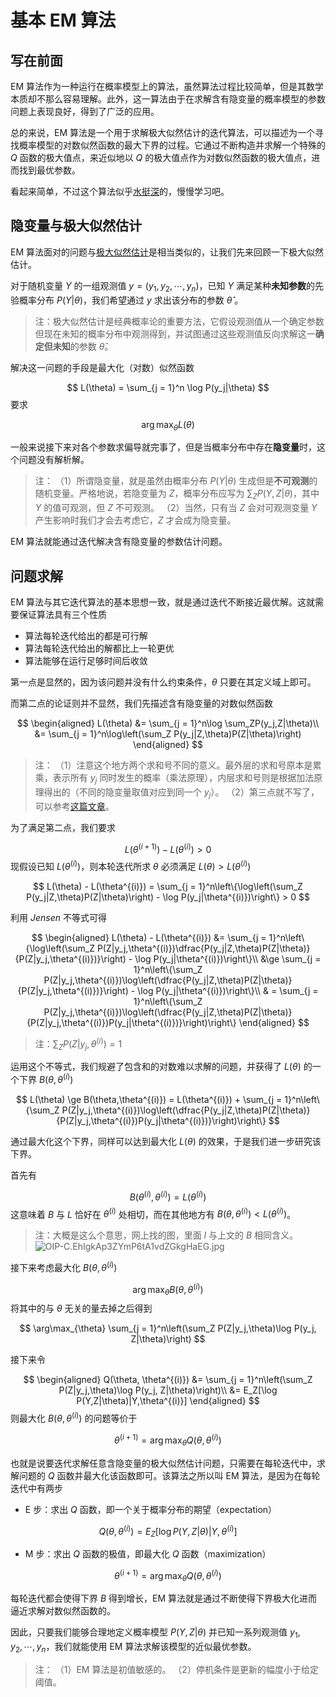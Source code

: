 # 基本 EM 算法

## 写在前面

EM 算法作为一种运行在概率模型上的算法，虽然算法过程比较简单，但是其数学本质却不那么容易理解。此外，这一算法由于在求解含有隐变量的概率模型的参数问题上表现良好，得到了广泛的应用。

总的来说，EM 算法是一个用于求解极大似然估计的迭代算法，可以描述为一个寻找概率模型的对数似然函数的最大下界的过程。它通过不断构造并求解一个特殊的 $Q$ 函数的极大值点，来近似地以 $Q$ 的极大值点作为对数似然函数的极大值点，进而找到最优参数。

看起来简单，不过这个算法似乎[水挺深](https://www.zhihu.com/question/40797593)的，慢慢学习吧。

## 隐变量与极大似然估计

EM 算法面对的问题与[极大似然估计](概率论与数理统计/第七章/极大似然估计)是相当类似的，让我们先来回顾一下极大似然估计。

对于随机变量 $Y$ 的一组观测值 $y = (y_1, y_2,\cdots, y_n)$，已知 $Y$ 满足某种**未知参数**的先验概率分布 $P(Y|\theta)$，我们希望通过 $y$ 求出该分布的参数 $\hat\theta$ 。

> 注：极大似然估计是经典概率论的重要方法，它假设观测值从一个确定参数但现在未知的概率分布中观测得到，并试图通过这些观测值反向求解这一**确定但未知**的参数  $\hat\theta$。

解决这一问题的手段是最大化（对数）似然函数

$$
L(\theta) = \sum_{j = 1}^n \log P(y_j|\theta)
$$
要求

$$
\arg\max_\theta L(\theta)
$$

一般来说接下来对各个参数求偏导就完事了，但是当概率分布中存在**隐变量**时，这个问题没有解析解。

> 注：
> （1）所谓隐变量，就是虽然由概率分布 $P(Y|\theta)$ 生成但是**不可观测**的随机变量。严格地说，若隐变量为 $Z$，概率分布应写为 $\sum_{Z}P(Y,Z|\theta)$，其中 $Y$ 的值可观测，但 $Z$ 不可观测。
> （2）当然，只有当 $Z$ 会对可观测变量 $Y$ 产生影响时我们才会去考虑它，$Z$ 才会成为隐变量。

EM 算法就能通过迭代解决含有隐变量的参数估计问题。

## 问题求解

EM 算法与其它迭代算法的基本思想一致，就是通过迭代不断接近最优解。这就需要保证算法具有三个性质

- 算法每轮迭代给出的都是可行解
- 算法每轮迭代给出的解都比上一轮更优
- 算法能够在运行足够时间后收敛

第一点是显然的，因为该问题并没有什么约束条件，$\theta$ 只要在其定义域上即可。

而第二点的论证则并不显然，我们先描述含有隐变量的对数似然函数

$$
\begin{aligned}
L(\theta) 
&= \sum_{j = 1}^n\log \sum_ZP(y_j,Z|\theta)\\
&= \sum_{j = 1}^n\log\left(\sum_Z P(y_j|Z,\theta)P(Z|\theta)\right)
\end{aligned}
$$

> 注：
> （1）注意这个地方两个求和号不同的意义。最外层的求和号原本是累乘，表示所有 $y_j$ 同时发生的概率（乘法原理），内层求和号则是根据加法原理得出的（不同的隐变量取值对应到同一个 $y_j$）。
> （2）第三点就不写了，可以参考[这篇文章](https://blog.csdn.net/weixin_44936889/article/details/104038703)。

为了满足第二点，我们要求

$$
L(\theta^{(i + 1)}) - L(\theta^{(i)}) > 0
$$
现假设已知 $L(\theta^{(i)})$，则本轮迭代所求 $\theta$ 必须满足 $L(\theta) > L(\theta^{(i)})$

$$
L(\theta) - L(\theta^{(i)}) = \sum_{j = 1}^n\left\{\log\left(\sum_Z P(y_j|Z,\theta)P(Z|\theta)\right) - \log P(y_j|\theta^{(i)})\right\} > 0
$$

利用 $Jensen$ 不等式可得

$$
\begin{aligned}
L(\theta) - L(\theta^{(i)})
&= \sum_{j = 1}^n\left\{\log\left(\sum_Z P(Z|y_j,\theta^{(i)})\dfrac{P(y_j|Z,\theta)P(Z|\theta)}{P(Z|y_j,\theta^{(i)})}\right) - \log P(y_j|\theta^{(i)})\right\}\\
&\ge \sum_{j = 1}^n\left\{\sum_Z P(Z|y_j,\theta^{(i)})\log\left(\dfrac{P(y_j|Z,\theta)P(Z|\theta)}{P(Z|y_j,\theta^{(i)})}\right) - \log P(y_j|\theta^{(i)})\right\}\\
& = \sum_{j = 1}^n\left\{\sum_Z P(Z|y_j,\theta^{(i)})\log\left(\dfrac{P(y_j|Z,\theta)P(Z|\theta)}{P(Z|y_j,\theta^{(i)})P(y_j|\theta^{(i)})}\right)\right\}
\end{aligned}
$$

> 注：$\sum_{Z}P(Z|y_j,\theta^{(i)}) = 1$

运用这个不等式，我们规避了包含和的对数难以求解的问题，并获得了 $L(\theta)$ 的一个下界 $B(\theta, \theta^{(i)})$

$$
L(\theta) \ge B(\theta,\theta^{(i)}) = L(\theta^{(i)}) + \sum_{j = 1}^n\left\{\sum_Z P(Z|y_j,\theta^{(i)})\log\left(\dfrac{P(y_j|Z,\theta)P(Z|\theta)}{P(Z|y_j,\theta^{(i)})P(y_j|\theta^{(i)})}\right)\right\}
$$

通过最大化这个下界，同样可以达到最大化 $L(\theta)$ 的效果，于是我们进一步研究该下界。

首先有

$$
B(\theta^{(i)},\theta^{(i)}) = L(\theta^{(i)})
$$
这意味着 $B$ 与 $L$ 恰好在 $\theta^{(i)}$ 处相切，而在其他地方有 $B(\theta, \theta^{(i)}) < L(\theta^{(i)})$。

> 注：大概是这么个意思，网上找的图，里面 $l$ 与上文的 $B$ 相同含义。
> ![OIP-C.EhIgkAp3ZYmP6tA1vdZGkgHaEG.jpg](http://image.tjzfile.xyz/images/2023/02/04/OIP-C.EhIgkAp3ZYmP6tA1vdZGkgHaEG.jpg)

接下来考虑最大化 $B(\theta,\theta^{(i)})$

$$
\arg\max_\theta B(\theta,\theta^{(i)})
$$
将其中的与 $\theta$ 无关的量去掉之后得到

$$
\arg\max_{\theta} \sum_{j = 1}^n\left(\sum_Z P(Z|y_j,\theta)\log P(y_j, Z|\theta)\right)
$$

接下来令

$$
\begin{aligned}
Q(\theta, \theta^{(i)}) 
&= \sum_{j = 1}^n\left(\sum_Z P(Z|y_j,\theta)\log P(y_j, Z|\theta)\right)\\
&= E_Z[\log P(Y,Z|\theta)|Y,\theta^{(i)}]
\end{aligned}
$$
则最大化 $B(\theta,\theta^{(i)})$ 的问题等价于

$$
\theta^{(i + 1)} = \arg\max_\theta Q(\theta, \theta^{(i)})
$$

也就是说要迭代求解任意含隐变量的极大似然估计问题，只需要在每轮迭代中，求解问题的 $Q$ 函数并最大化该函数即可。该算法之所以叫 EM 算法，是因为在每轮迭代中有两步

- E 步：求出 $Q$ 函数，即一个关于概率分布的期望（expectation）

$$
Q(\theta, \theta^{(i)}) = E_Z[\log P(Y,Z|\theta)|Y,\theta^{(i)}]
$$

- M 步：求出 $Q$ 函数的极值，即最大化 $Q$ 函数（maximization）

$$
\theta^{(i + 1)} = \arg\max_\theta Q(\theta, \theta^{(i)})
$$

每轮迭代都会使得下界 $B$ 得到增长，EM 算法就是通过不断使得下界极大化进而逼近求解对数似然函数的。

因此，只要我们能够合理地定义概率模型 $P(Y,Z|\theta)$ 并已知一系列观测值 $y_1,y_2,\cdots,y_n$，我们就能使用 EM 算法求解该模型的近似最优参数。

> 注：
> （1）EM 算法是初值敏感的。
> （2）停机条件是更新的幅度小于给定阈值。